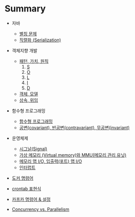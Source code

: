 # Summary

* 자바
  * [별칭 문제](java/별칭문제.md)
  * [직렬화 \(Serialization\)](java/직렬화.md)

* 객체지향 개발
  * [패턴, 가치, 원칙](oop/패턴_가치_원칙.md)
    1. [S](oop/단일책임원칙.md)
    2. [O]()
    3. [L]()
    4. [I]()
    5. [D]()
  * [객체, 모델](oop/클래스_객체_모델.md)
  * [상속, 위임](oop/상속_위임.md)

* 함수형 프로그래밍
  * [함수형 프로그래밍](fp/함수형프로그래밍.md)
  * [공변\(covariant\), 반공변\(contravariant\), 무공변\(invariant\)](fp/공변_반공변_무공변.md)

* 운영체제
  * [시그날\(Signal\)](os/시그날.md)
  * [가상 메모리 \(Virtual memory\)와 MMU\(메모리 관리 유닛\)](os/가상_메모리와_MMU.md)
  * [메모리 맵 I/O, 입출력\(포트\) 맵 I/O](os/메모리맵io_입출력io.md)
  * [인터럽트](os/인터럽트.md)

* [도커 명령어](도커명령어.md)
* [crontab 표현식](crontab표현식.md)
* [카프카 명령어 & 설정](카프카명령어.md)
* [Concurrency vs. Parallelism](concurrency-vs-parallelism.md)
